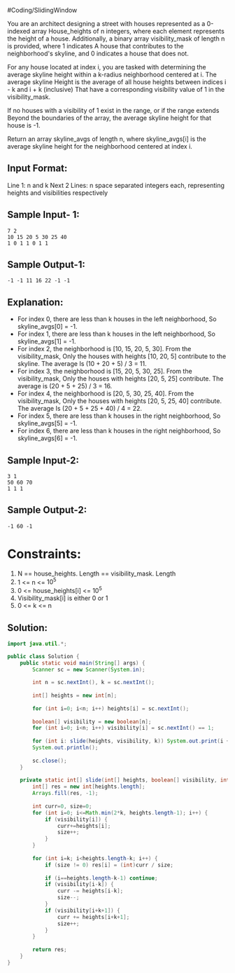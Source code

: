 #Coding/SlidingWindow 

You are an architect designing a street with houses represented as a 0-indexed array 
House_heights of n integers, where each element represents the height of a house. 
Additionally, a binary array visibility_mask of length n is provided, where 1 indicates 
A house that contributes to the neighborhood's skyline, and 0 indicates a house that does not.

For any house located at index i, you are tasked with determining the average 
skyline height within a k-radius neighborhood centered at i. The average skyline 
Height is the average of all house heights between indices i - k and i + k (inclusive) 
That have a corresponding visibility value of 1 in the visibility_mask. 

If no houses with a visibility of 1 exist in the range, or if the range extends 
Beyond the boundaries of the array, the average skyline height for that house is -1.

Return an array skyline_avgs of length n, where skyline_avgs\[i] is the average 
skyline height for the neighborhood centered at index i.

Input Format:
--------
Line 1: n and k
Next 2 Lines: n space separated integers each, representing heights and visibilities respectively

Sample Input- 1:
--------
```
7 2
10 15 20 5 30 25 40
1 0 1 1 0 1 1
```

Sample Output-1:
--------
```
-1 -1 11 16 22 -1 -1
```

Explanation:
--------
- For index 0, there are less than k houses in the left neighborhood, 
  So skyline_avgs\[0] = -1.
- For index 1, there are less than k houses in the left neighborhood, 
  So skyline_avgs\[1] = -1.
- For index 2, the neighborhood is \[10, 15, 20, 5, 30]. From the visibility_mask, 
  Only the houses with heights \[10, 20, 5] contribute to the skyline. The average 
  Is (10 + 20 + 5) / 3 = 11.
- For index 3, the neighborhood is \[15, 20, 5, 30, 25]. From the visibility_mask, 
  Only the houses with heights \[20, 5, 25] contribute. 
  The average is (20 + 5 + 25) / 3 = 16.
- For index 4, the neighborhood is \[20, 5, 30, 25, 40]. From the visibility_mask, 
  Only the houses with heights \[20, 5, 25, 40] contribute. The average 
  Is (20 + 5 + 25 + 40) / 4 = 22.
- For index 5, there are less than k houses in the right neighborhood, 
  So skyline_avgs\[5] = -1.
- For index 6, there are less than k houses in the right neighborhood, 
  So skyline_avgs\[6] = -1.

Sample Input-2:
--------
```
3 1
50 60 70
1 1 1
```

Sample Output-2:
--------
```
-1 60 -1
```

Constraints:
========
1. N == house_heights. Length == visibility_mask. Length
2. 1 <= n <= $10^5$
3. 0 <= house_heights\[i] <= $10^5$
4. Visibility_mask\[i] is either 0 or 1
5. 0 <= k <= n

## Solution:

```java
import java.util.*;

public class Solution {
    public static void main(String[] args) {
        Scanner sc = new Scanner(System.in);
        
        int n = sc.nextInt(), k = sc.nextInt();
        
        int[] heights = new int[n];
        
        for (int i=0; i<n; i++) heights[i] = sc.nextInt();
        
        boolean[] visibility = new boolean[n];
        for (int i=0; i<n; i++) visibility[i] = sc.nextInt() == 1;
        
        for (int i: slide(heights, visibility, k)) System.out.print(i + " ");
        System.out.println();
        
        sc.close();
    }
    
    private static int[] slide(int[] heights, boolean[] visibility, int k) {
        int[] res = new int[heights.length];
        Arrays.fill(res, -1);
        
        int curr=0, size=0;
        for (int i=0; i<=Math.min(2*k, heights.length-1); i++) {
            if (visibility[i]) {
                curr+=heights[i];
                size++;
            }
        }
        
        for (int i=k; i<heights.length-k; i++) {
            if (size != 0) res[i] = (int)curr / size;
            
            if (i==heights.length-k-1) continue;
            if (visibility[i-k]) {
                curr -= heights[i-k];
                size--;
            }
            if (visibility[i+k+1]) {
                curr += heights[i+k+1];
                size++;
            }
        }
        
        return res;
    }
}
```